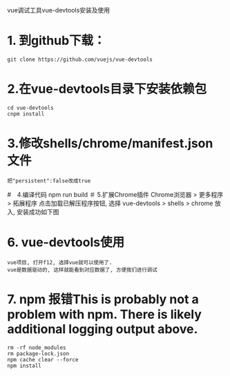 vue调试工具vue-devtools安装及使用
# 1. 到github下载：
	git clone https://github.com/vuejs/vue-devtools
# 2.在vue-devtools目录下安装依赖包
	cd vue-devtools
	cnpm install
# 3.修改shells/chrome/manifest.json文件
	把"persistent":false改成true
#　4.编译代码
	npm run build
＃ 5.扩展Chrome插件
	Chrome浏览器 >  更多程序 > 拓展程序 
	点击加载已解压程序按钮, 选择 vue-devtools > shells > chrome 放入, 安装成功如下图
# 6. vue-devtools使用
	vue项目, 打开f12, 选择vue就可以使用了.
	vue是数据驱动的, 这样就能看到对应数据了, 方便我们进行调试
# 7. npm 报错This is probably not a problem with npm. There is likely additional logging output above.
	rm -rf node_modules
	rm package-lock.json
	npm cache clear --force
	npm install
